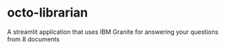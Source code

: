 # octo-librarian
A streamlit application that uses IBM Granite for answering your questions from 8 documents
